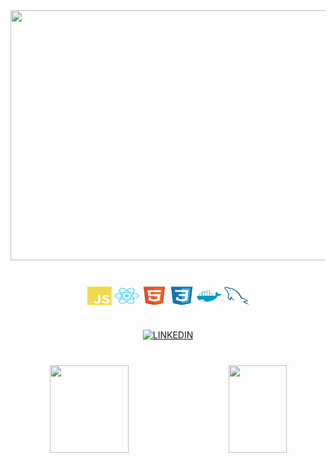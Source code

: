 <div align="center">

<img height="400" width="800" src="https://user-images.githubusercontent.com/70382532/138322189-2db8df52-9dcb-40a0-88a8-c365466bd33d.gif">

<br>

<!-- # STACKS -->
#
  <img align="center" alt="techjuliana-Js" height="30" width="40" src="https://raw.githubusercontent.com/devicons/devicon/master/icons/javascript/javascript-plain.svg">
  <!-- <img align="center" alt="techjuliana-Ts" height="30" width="40" src="https://raw.githubusercontent.com/devicons/devicon/master/icons/typescript/typescript-plain.svg"> -->
  <img align="center" alt="techjuliana-React" height="30" width="40" src="https://raw.githubusercontent.com/devicons/devicon/master/icons/react/react-original.svg">
  <img align="center" alt="techjuliana-HTML" height="30" width="40" src="https://raw.githubusercontent.com/devicons/devicon/master/icons/html5/html5-original.svg">
  <img align="center" alt="techjuliana-CSS" height="30" width="40" src="https://raw.githubusercontent.com/devicons/devicon/master/icons/css3/css3-original.svg">
  <img align="center" alt="techjuliana-Js" height="30" width="40" src="https://raw.githubusercontent.com/devicons/devicon/master/icons/docker/docker-plain.svg">
  <img align="center" alt="techjuliana-Js" height="30" width="40" src="https://raw.githubusercontent.com/devicons/devicon/master/icons/mysql/mysql-plain.svg">
  
#

<!-- ![JAVASCRIPT](https://img.shields.io/badge/JavaScript-323330?style=for-the-badge&logo=javascript&logoColor=F7DF1E) -->
<!-- ![REACT](https://img.shields.io/badge/React-20232A?style=for-the-badge&logo=react&logoColor=61DAFB) -->
<!-- ![HTML5](https://img.shields.io/badge/HTML5-E34F26?style=for-the-badge&logo=html5&logoColor=white) -->
<!-- ![CSS3](https://img.shields.io/badge/CSS3-1572B6?style=for-the-badge&logo=css3&logoColor=white) -->

<!-- ## CONTACT -->
[![LINKEDIN](https://img.shields.io/badge/LinkedIn-0077B5?style=for-the-badge&logo=linkedin&logoColor=white)](https://www.linkedin.com/in/jackson-viana-99534b165/)
<!-- [![GMAIL](https://img.shields.io/badge/Gmail-D14836?style=for-the-badge&logo=gmail&logoColor=white)](https://mail.google.com/mail/u/0/#inbox) -->

#

<!-- [![Anurag's GitHub stats](https://github-readme-stats.vercel.app/api?username=JackS1o&show_icons=true&theme=onedark)](https://github.com/anuraghazra/github-readme-stats) -->
<!-- [![Top Langs](https://github-readme-stats.vercel.app/api/top-langs/?username=JackS1o&show_icons=true&theme=onedark)](https://github.com/anuraghazra/github-readme-stats) -->

<div style="display: inline_block" >
  <a href="https://github.com/JackS1o">
  <img height="140px" width="50%" align="left" margin="0" src="https://github-readme-stats.vercel.app/api?username=JackS1o&show_icons=true&theme=gotham&include_all_commits=true&count_private=true&hide=issues&locale=pt-br"/> 
  </a>
</div>

<div style="display: inline_block" >
  <a href="https://github.com/JackS1o">
  <img height="140px" align="right" width="43%" margin="0" src="https://github-readme-stats.vercel.app/api/top-langs/?username=JackS1o&layout=compact&langs_count=7&theme=gotham&locale=pt-br"/>
  </a>
</div>
